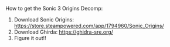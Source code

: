 How to get the Sonic 3 Origins Decomp:

1. Download Sonic Origins: https://store.steampowered.com/app/1794960/Sonic_Origins/
2. Download Ghirda: https://ghidra-sre.org/
3. Figure it out!!
